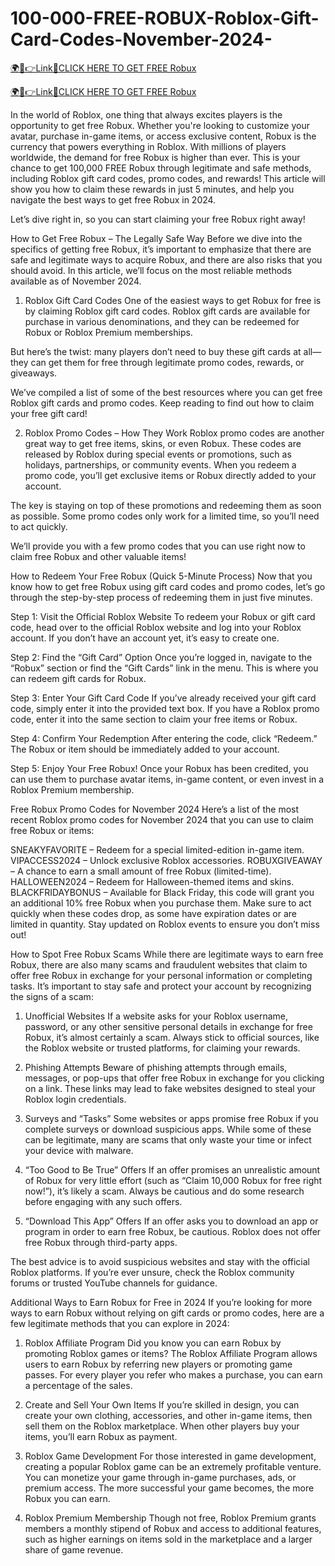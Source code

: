 # 100-000-FREE-ROBUX-Roblox-Gift-Card-Codes-November-2024-

<a href="https://hrnetwork1.xyz/hrroblox1/" rel="nofollow">🌍📱👉Link📲CLICK HERE TO GET FREE Robux</a>

<a href="https://hrnetwork1.xyz/hrroblox1/" rel="nofollow">🌍📱👉Link📲CLICK HERE TO GET FREE Robux</a>

In the world of Roblox, one thing that always excites players is the opportunity to get free Robux. Whether you're looking to customize your avatar, purchase in-game items, or access exclusive content, Robux is the currency that powers everything in Roblox. With millions of players worldwide, the demand for free Robux is higher than ever.
This is your chance to get 100,000 FREE Robux through legitimate and safe methods, including Roblox gift card codes, promo codes, and rewards! This article will show you how to claim these rewards in just 5 minutes, and help you navigate the best ways to get free Robux in 2024.

Let’s dive right in, so you can start claiming your free Robux right away!

How to Get Free Robux – The Legally Safe Way
Before we dive into the specifics of getting free Robux, it’s important to emphasize that there are safe and legitimate ways to acquire Robux, and there are also risks that you should avoid. In this article, we’ll focus on the most reliable methods available as of November 2024.

1. Roblox Gift Card Codes
One of the easiest ways to get Robux for free is by claiming Roblox gift card codes. Roblox gift cards are available for purchase in various denominations, and they can be redeemed for Robux or Roblox Premium memberships.

But here’s the twist: many players don’t need to buy these gift cards at all—they can get them for free through legitimate promo codes, rewards, or giveaways.

We’ve compiled a list of some of the best resources where you can get free Roblox gift cards and promo codes. Keep reading to find out how to claim your free gift card!

2. Roblox Promo Codes – How They Work
Roblox promo codes are another great way to get free items, skins, or even Robux. These codes are released by Roblox during special events or promotions, such as holidays, partnerships, or community events. When you redeem a promo code, you’ll get exclusive items or Robux directly added to your account.

The key is staying on top of these promotions and redeeming them as soon as possible. Some promo codes only work for a limited time, so you’ll need to act quickly.

We’ll provide you with a few promo codes that you can use right now to claim free Robux and other valuable items!

How to Redeem Your Free Robux (Quick 5-Minute Process)
Now that you know how to get free Robux using gift card codes and promo codes, let’s go through the step-by-step process of redeeming them in just five minutes.

Step 1: Visit the Official Roblox Website
To redeem your Robux or gift card code, head over to the official Roblox website and log into your Roblox account. If you don’t have an account yet, it’s easy to create one.

Step 2: Find the “Gift Card” Option
Once you’re logged in, navigate to the “Robux” section or find the “Gift Cards” link in the menu. This is where you can redeem gift cards for Robux.

Step 3: Enter Your Gift Card Code
If you’ve already received your gift card code, simply enter it into the provided text box. If you have a Roblox promo code, enter it into the same section to claim your free items or Robux.

Step 4: Confirm Your Redemption
After entering the code, click “Redeem.” The Robux or item should be immediately added to your account.

Step 5: Enjoy Your Free Robux!
Once your Robux has been credited, you can use them to purchase avatar items, in-game content, or even invest in a Roblox Premium membership.

Free Robux Promo Codes for November 2024
Here’s a list of the most recent Roblox promo codes for November 2024 that you can use to claim free Robux or items:


SNEAKYFAVORITE – Redeem for a special limited-edition in-game item.
VIPACCESS2024 – Unlock exclusive Roblox accessories.
ROBUXGIVEAWAY – A chance to earn a small amount of free Robux (limited-time).
HALLOWEEN2024 – Redeem for Halloween-themed items and skins.
BLACKFRIDAYBONUS – Available for Black Friday, this code will grant you an additional 10% free Robux when you purchase them.
Make sure to act quickly when these codes drop, as some have expiration dates or are limited in quantity. Stay updated on Roblox events to ensure you don’t miss out!

How to Spot Free Robux Scams
While there are legitimate ways to earn free Robux, there are also many scams and fraudulent websites that claim to offer free Robux in exchange for your personal information or completing tasks. It’s important to stay safe and protect your account by recognizing the signs of a scam:

1. Unofficial Websites
If a website asks for your Roblox username, password, or any other sensitive personal details in exchange for free Robux, it’s almost certainly a scam. Always stick to official sources, like the Roblox website or trusted platforms, for claiming your rewards.

2. Phishing Attempts
Beware of phishing attempts through emails, messages, or pop-ups that offer free Robux in exchange for you clicking on a link. These links may lead to fake websites designed to steal your Roblox login credentials.

3. Surveys and “Tasks”
Some websites or apps promise free Robux if you complete surveys or download suspicious apps. While some of these can be legitimate, many are scams that only waste your time or infect your device with malware.

4. “Too Good to Be True” Offers
If an offer promises an unrealistic amount of Robux for very little effort (such as “Claim 10,000 Robux for free right now!”), it’s likely a scam. Always be cautious and do some research before engaging with any such offers.

5. “Download This App” Offers
If an offer asks you to download an app or program in order to earn free Robux, be cautious. Roblox does not offer free Robux through third-party apps.

The best advice is to avoid suspicious websites and stay with the official Roblox platforms. If you’re ever unsure, check the Roblox community forums or trusted YouTube channels for guidance.

Additional Ways to Earn Robux for Free in 2024
If you’re looking for more ways to earn Robux without relying on gift cards or promo codes, here are a few legitimate methods that you can explore in 2024:

1. Roblox Affiliate Program
Did you know you can earn Robux by promoting Roblox games or items? The Roblox Affiliate Program allows users to earn Robux by referring new players or promoting game passes. For every player you refer who makes a purchase, you can earn a percentage of the sales.

2. Create and Sell Your Own Items
If you’re skilled in design, you can create your own clothing, accessories, and other in-game items, then sell them on the Roblox marketplace. When other players buy your items, you’ll earn Robux as payment.

3. Roblox Game Development
For those interested in game development, creating a popular Roblox game can be an extremely profitable venture. You can monetize your game through in-game purchases, ads, or premium access. The more successful your game becomes, the more Robux you can earn.

4. Roblox Premium Membership
Though not free, Roblox Premium grants members a monthly stipend of Robux and access to additional features, such as higher earnings on items sold in the marketplace and a larger share of game revenue.
